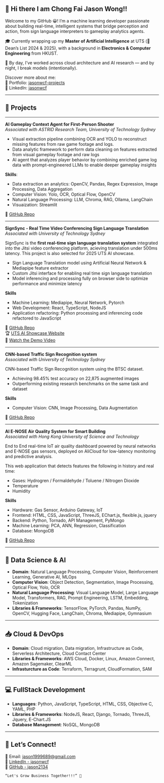 ## 👋 Hi there I am Chong Fai Jason Wong!!

Welcome to my GitHub 😀! 
I’m a machine learning developer passionate about building real-time, intelligent systems that bridge perception and action, from sign language interpreters to gameplay analytics agents.

🎓 Currently wrapping up my **Master of Artificial Intelligence** at UTS (🏅 Dean’s List 2024 & 2025), with a background in **Electronics & Computer Engineering** from HKUST.

🧠 By day, I’ve worked across cloud architecture and AI research — and by night, I break models (intentionally).

Discover more about me:
<br>
💼 Portfolio: <a href='https://www.linkedin.com/in/jasonwcf/details/projects/'>jasonwcf-projects</a>
<br>
🔗 LinkedIn: <a href='https://www.linkedin.com/in/jasonwcf/'>jasonwcf</a>

---
## 🧪 Projects
---
**AI Gameplay Context Agent for First-Person Shooter**
<br>
_Associated with ASTRID Research Team, University of Technology Sydney_

- Visual extraction pipeline combining OCR and YOLO to reconstruct missing features from raw game footage and logs.
- Data analytic framework to perform data cleaning on features extracted from visual gameplay footage and raw logs
- AI agent that analyzes player behavior by combining enriched game log data with prompt-engineered LLMs to enable deeper gameplay insights

**Skills**:
- Data extraction an analytics: OpenCV, Pandas, Regex Expression, Image Processing, Data Aggregation
- Computer Vision: Yolo, OCR, Optical Flow, OpenCV
- Natural Language Processing: LLM, Chroma, RAG, Ollama, LangChain
- Visuaization: Streamlit

🔗 <a href='https://github.com/jason2134/multi_model_AI_gameplay_context_agent'>GitHub Repo</a>

---
**SignSync - Real Time Video Conferencing Sign Language Translation**  
_Associated with University of Technology Sydney_

SignSync is the **first real-time sign language translation system** integrated into the Jitsi video conferencing platform, acieving translation under 500ms latency. 
This project is also selected for 2025 UTS AI showcase.

- Sign Language Translation model using Artificial Neural Network & Mediapipe feature extractor
- Custom Jitsi interface for enabling real time sign language translation
- Model inferencing and processing fully on browser side to optimize performance and minimize latency

**Skills**
- Machine Learning: Mediapipe, Neural Network, Pytorch
- Web Development: React, TypeScript, NodeJS
- Application refactoring: Python processing and inferencing code refactored to JavaScript

🔗 <a href='https://github.com/jason2134/SignSync'>GitHub Repo</a>
<br>
🏆 <a href='https://utsfeitshowcases.org/ai-showcase/'>UTS AI Showcase Website</a>
<br>
🎥 [Watch the Demo Video](https://www.youtube.com/watch?v=Dt-oRFbHSq4)

---
**CNN-based Traffic Sign Recognition system**  
*Associated with University of Technology Sydney*

CNN-based Traffic Sign Recognition system using the BTSC dataset.
- Achieving 98.45% test accuracy on 22,875 augmented images
- Outperforming existing research benchmarks on the same task and dataset

**Skills**
- Computer Vision: CNN, Image Processing, Data Augmentation

🔗 <a href='https://github.com/robayedl/TrafficSignRecognitionUsingCNN'>GitHub Repo</a>

---
**AI E-NOSE Air Quality System for Smart Building**
<br>
*Associated with Hong Kong University of Science and Technology*

End to End real-time IoT air quality dashboard powered by neural networks and E-NOSE gas sensors, deployed on AliCloud for low-latency monitoring and predictive analysis.


This web application that detects features the following in history and real time:
- Gases: Hydrogren / Formaldehyde / Toluene / Nitrogen Dioxide
- Temperature
- Humidity

**Skills**
- Hardware: Gas Sensor, Arduino Gateway, IoT
- Frontend: HTML, CSS, JavaScript, ThreeJS, EChart.js, flexible.js, jquery
- Backend: Python, Tornado, API Management, PyMongo
- Machine Learning: PCA, ANN, Regression, Classification
- Database: MongoDB

🔗 <a href='https://github.com/jason2134/gas-monitoring-web-app'>GitHub Repo</a>

---
## 🤖 Data Science & AI
- **Domain**: Natural Language Processing, Computer Vision, Reinforcement Learning, Generative AI, MLOps
- **Computer Vision**: Object Detection, Segmentation, Image Processing, Optical Flow, Yolo, OCR
- **Natural Language Processing**: Visual Language Model, Large Language Model, Transformers, RAG, Prompt Engineering, LSTM, Embedding, Tokenization
- **Libraries & Frameworks**: TensorFlow, PyTorch, Pandas, NumPy, OpenCV, Hugging Face, LangChain, Chroma, Mediapipe, Gymnasium
---
## 📥 Cloud & DevOps
- **Domain**: Cloud migration, Data migration, Infrastructure as Code, Serverless Architecture, Cloud Contact Center
- **Libraries & Frameworks**: AWS Cloud, Docker, Linux, Amazon Connect, Amazon Sagemaker, ClearML
- **Infrasturcture as Code**: Terraform, Terragrunt, CloudFormation, SAM
---
## 💻 FullStack Development
- **Languages**: Python, JavaScript, TypeScript, HTML, CSS, Objective C, YAML, PHP
- **Libraries & Frameworks**: NodeJS, React, Django, Tornado, ThreeJS, Jquery, E-Chart.JS 
- **Database Management**: NoSQL, MongoDB
---
## 🔗 Let’s Connect!
📧 Email: jason1999689@gmail.com
<br>
💼 <a href='https://www.linkedin.com/in/jasonwcf'>LinkedIn - jasonwcf</a>
<br>
🐙 <a href='https://github.com/jason2134'>GitHub - jason2134</a>


```
“Let's Grow Business Together!!!” 🚀
```


